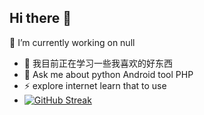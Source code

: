 ## Hi there 👋
🔭 I’m currently working on null
- 🌱 我目前正在学习一些我喜欢的好东西
- 💬 Ask me about python Android tool PHP 
- ⚡ explore internet learn that to use
- [![GitHub Streak](https://github-readme-streak-stats.herokuapp.com/?user=xyyno)](https://git.io/streak-stats)
<!--
**xyyno/xyyno** is a ✨ _special_ ✨ repository because its `README.md` (this file) appears on your GitHub profile.

Here are some ideas to get you started:

- 🔭 I’m currently working on me
- 🌱 我目前正在学习一些我喜欢的好东西
- 💬 Ask me about python Android tool PHP 
- ⚡ explore internet learn that to use
-->
